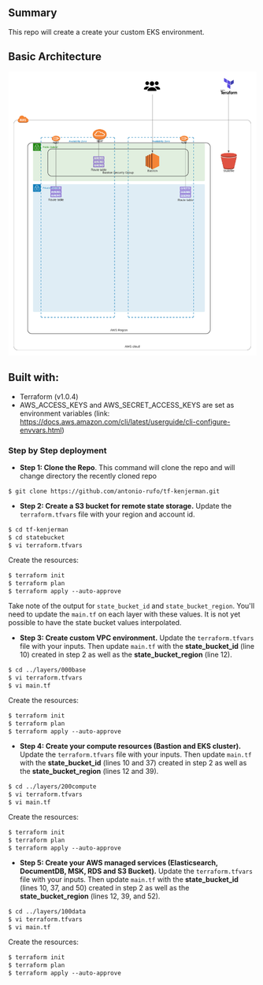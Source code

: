 ## Summary

This repo will create a create your custom EKS environment.

## Basic Architecture

![Design](.github/img/tf-kenjerman.png)

## Built with:

* Terraform (v1.0.4)
* AWS_ACCESS_KEYS and AWS_SECRET_ACCESS_KEYS are set as environment variables (link: https://docs.aws.amazon.com/cli/latest/userguide/cli-configure-envvars.html)

### Step by Step deployment
* **Step 1: Clone the Repo**. This command will clone the repo and will change directory the recently cloned repo
```shell script
$ git clone https://github.com/antonio-rufo/tf-kenjerman.git
```

* **Step 2: Create a S3 bucket for remote state storage.** Update the `terraform.tfvars` file with your region and account id.
```shell script
$ cd tf-kenjerman
$ cd statebucket
$ vi terraform.tfvars
```
Create the resources:
```shell script
$ terraform init
$ terraform plan
$ terraform apply --auto-approve
```
Take note of the output for `state_bucket_id` and `state_bucket_region`. You'll need to update the `main.tf` on each layer with these values. It is not yet possible to have the state bucket values interpolated.

* **Step 3: Create custom VPC environment.** Update the `terraform.tfvars` file with your inputs. Then update `main.tf` with the **state_bucket_id** (line 10) created in step 2 as well as the **state_bucket_region** (line 12).
```shell script
$ cd ../layers/000base
$ vi terraform.tfvars
$ vi main.tf
```
Create the resources:
```shell script
$ terraform init
$ terraform plan
$ terraform apply --auto-approve
```

* **Step 4: Create your compute resources (Bastion and EKS cluster).** Update the `terraform.tfvars` file with your inputs. Then update `main.tf` with the **state_bucket_id** (lines 10 and 37) created in step 2 as well as the **state_bucket_region** (lines 12 and 39).
```shell script
$ cd ../layers/200compute
$ vi terraform.tfvars
$ vi main.tf
```
Create the resources:
```shell script
$ terraform init
$ terraform plan
$ terraform apply --auto-approve
```

* **Step 5: Create your AWS managed services (Elasticsearch, DocumentDB, MSK, RDS and S3 Bucket).** Update the `terraform.tfvars` file with your inputs. Then update `main.tf` with the **state_bucket_id** (lines 10, 37, and 50) created in step 2 as well as the **state_bucket_region** (lines 12, 39, and 52).
```shell script
$ cd ../layers/100data
$ vi terraform.tfvars
$ vi main.tf
```
Create the resources:
```shell script
$ terraform init
$ terraform plan
$ terraform apply --auto-approve
```
